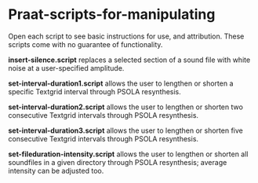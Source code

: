 # Praat-scripts-for-manipulating
Open each script to see basic instructions for use, and attribution. These scripts come with no guarantee of functionality.

**insert-silence.script** replaces a selected section of a sound file with white noise at a user-specified amplitude.

**set-interval-duration1.script** allows the user to lengthen or shorten a specific Textgrid interval through PSOLA resynthesis.

**set-interval-duration2.script** allows the user to lengthen or shorten two consecutive Textgrid intervals through PSOLA resynthesis.

**set-interval-duration3.script** allows the user to lengthen or shorten five consecutive Textgrid intervals through PSOLA resynthesis.

**set-fileduration-intensity.script** allows the user to lengthen or shorten all soundfiles in a given directory through PSOLA resynthesis; average intensity can be adjusted too.
